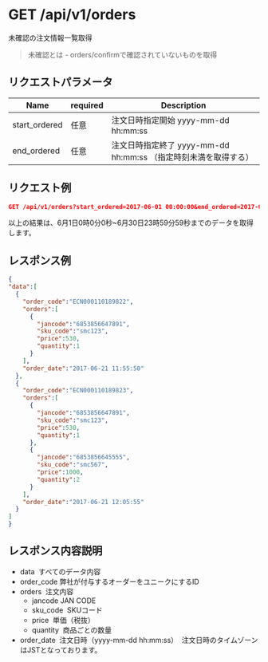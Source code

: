 # GET /api/v1/orders
未確認の注文情報一覧取得
> 未確認とは - orders/confirmで確認されていないものを取得

## リクエストパラメータ

| Name          | required   | Description                                                 |
|---------------|----|-------------------------------------------------------------|
| start_ordered | 任意 | 注文日時指定開始 yyyy-mm-dd hh:mm:ss |
| end_ordered | 任意 | 注文日時指定終了 yyyy-mm-dd hh:mm:ss （指定時刻未満を取得する） |


## リクエスト例
```json
GET /api/v1/orders?start_ordered=2017-06-01 00:00:00&end_ordered=2017-07-01 00:00:00
```
以上の結果は、6月1日0時0分0秒~6月30日23時59分59秒までのデータを取得します。

## レスポンス例
```json
{
"data":[
  {
    "order_code":"ECN000110189822",
    "orders":[
      {
        "jancode":"6853856647891",
        "sku_code":"smc123",
        "price":530,
        "quantity":1
      }
    ],
    "order_date":"2017-06-21 11:55:50"
  },
  {
    "order_code":"ECN000110189823",
    "orders":[
      {
        "jancode":"6853856647891",
        "sku_code":"smc123",
        "price":530,
        "quantity":1
      },
      {
        "jancode":"6853856645555",
        "sku_code":"smc567",
        "price":1000,
        "quantity":2
      }
    ],
    "order_date":"2017-06-21 12:05:55"
  }
]
}
```

## レスポンス内容説明
* data
  すべてのデータ内容
* order_code
  弊社が付与するオーダーをユニークにするID
* orders
  注文内容
  * jancode
  JAN CODE
  * sku_code
  SKUコード
  * price
  単価（税抜）
  * quantity
  商品ごとの数量
* order_date
  注文日時（yyyy-mm-dd hh:mm:ss）
  注文日時のタイムゾーンはJSTとなっております。
